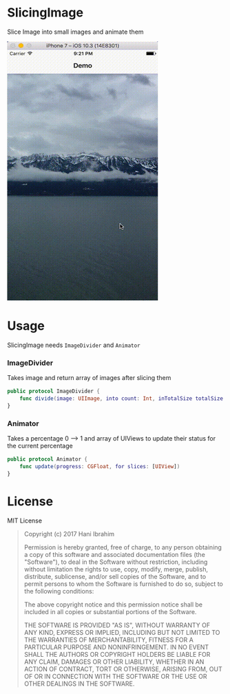 # SlicingImage
Slice Image into small images and animate them

![](https://github.com/hani-ibrahim/SlicingImage/raw/master/fade-demo.gif)

# Usage
SlicingImage needs `ImageDivider` and `Animator`

### ImageDivider
Takes image and return array of images after slicing them
```swift
public protocol ImageDivider {
    func divide(image: UIImage, into count: Int, inTotalSize totalSize: CGSize) -> [UIView]
}
```

### Animator
Takes a percentage 0 --> 1 and array of UIViews to update their status for the current percentage
```swift
public protocol Animator {
    func update(progress: CGFloat, for slices: [UIView])
}
```

# License
MIT License

> Copyright (c) 2017 Hani Ibrahim
> 
> Permission is hereby granted, free of charge, to any person obtaining a copy
> of this software and associated documentation files (the "Software"), to deal
> in the Software without restriction, including without limitation the rights
> to use, copy, modify, merge, publish, distribute, sublicense, and/or sell
> copies of the Software, and to permit persons to whom the Software is
> furnished to do so, subject to the following conditions:
> 
> The above copyright notice and this permission notice shall be included in all
> copies or substantial portions of the Software.
> 
> THE SOFTWARE IS PROVIDED "AS IS", WITHOUT WARRANTY OF ANY KIND, EXPRESS OR
> IMPLIED, INCLUDING BUT NOT LIMITED TO THE WARRANTIES OF MERCHANTABILITY,
> FITNESS FOR A PARTICULAR PURPOSE AND NONINFRINGEMENT. IN NO EVENT SHALL THE
> AUTHORS OR COPYRIGHT HOLDERS BE LIABLE FOR ANY CLAIM, DAMAGES OR OTHER
> LIABILITY, WHETHER IN AN ACTION OF CONTRACT, TORT OR OTHERWISE, ARISING FROM,
> OUT OF OR IN CONNECTION WITH THE SOFTWARE OR THE USE OR OTHER DEALINGS IN THE
> SOFTWARE.
